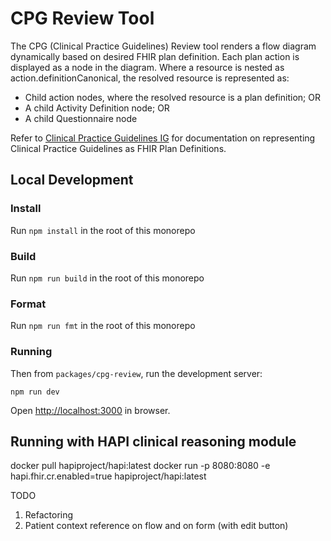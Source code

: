 # CPG Review Tool

The CPG (Clinical Practice Guidelines) Review tool renders a flow diagram dynamically based on desired FHIR plan definition. Each plan action is displayed as a node in the diagram. Where a resource is nested as action.definitionCanonical, the resolved resource is represented as:

- Child action nodes, where the resolved resource is a plan definition; OR
- A child Activity Definition node; OR
- A child Questionnaire node

Refer to [Clinical Practice Guidelines IG](https://hl7.org/fhir/uv/cpg/STU2/index.html) for documentation on representing Clinical Practice Guidelines as FHIR Plan Definitions.

## Local Development

### Install

Run `npm install` in the root of this monorepo

### Build

Run `npm run build` in the root of this monorepo

### Format

Run `npm run fmt` in the root of this monorepo

### Running

Then from `packages/cpg-review`, run the development server:

```
npm run dev
```

Open [http://localhost:3000](http://localhost:3000) in browser.

## Running with HAPI clinical reasoning module

docker pull hapiproject/hapi:latest
docker run -p 8080:8080 -e hapi.fhir.cr.enabled=true hapiproject/hapi:latest

TODO

1. Refactoring
2. Patient context reference on flow and on form (with edit button)
